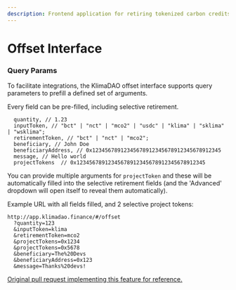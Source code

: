 ```yaml
---
description: Frontend application for retiring tokenized carbon credits
---
```


# Offset Interface

### Query Params

To facilitate integrations, the KlimaDAO offset interface supports query parameters to prefill a defined set of arguments.

Every field can be pre-filled, including selective retirement.

```
  quantity, // 1.23
  inputToken, // "bct" | "nct" | "mco2" | "usdc" | "klima" | "sklima" | "wsklima";
  retirementToken, // "bct" | "nct" | "mco2";
  beneficiary, // John Doe
  beneficiaryAddress, // 0x12345678912345678912345678912345678912345
  message, // Hello world
  projectTokens  // 0x12345678912345678912345678912345678912345
```

You can provide multiple arguments for `projectToken` and these will be automatically filled into the selective retirement fields (and the 'Advanced' dropdown will open itself to reveal them automatically).

Example URL with all fields filled, and 2 selective project tokens:

```
http://app.klimadao.finance/#/offset
  ?quantity=123
  &inputToken=klima
  &retirementToken=mco2
  &projectTokens=0x1234
  &projectTokens=0x5678
  &beneficiary=The%20Devs
  &beneficiaryAddress=0x123
  &message=Thanks%20devs!
```

[Original pull request implementing this feature for reference.](https://github.com/KlimaDAO/klimadao/pull/318)

